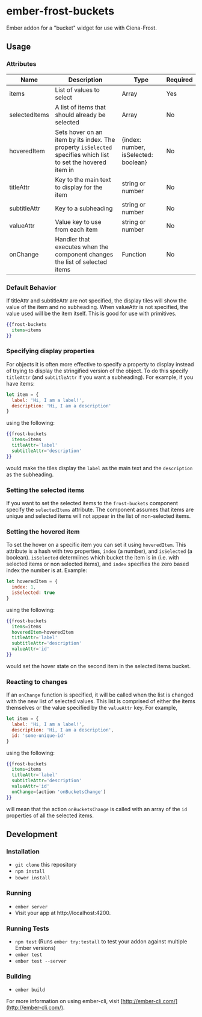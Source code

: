 # ember-frost-buckets
Ember addon for a "bucket" widget for use with Ciena-Frost.

## Usage
### Attributes
| Name | Description | Type | Required |
| ---- | ----------- | ---- | -------- |
| items | List of values to select | Array | Yes |
| selectedItems | A list of items that should already be selected|Array|No|
| hoveredItem | Sets hover on an item by its index. The property `isSelected` specifies which list to set the hovered item in | {index: number, isSelected: boolean} | No |
| titleAttr | Key to the main text to display for the item | string or number | No |
| subtitleAttr | Key to a subheading | string or number | No |
| valueAttr | Value key to use from each item | string or number | No |
| onChange | Handler that executes when the component changes the list of selected items | Function | No |

### Default Behavior
If titleAttr and subtitleAttr are not specified, the display tiles will show the value of the item and no subheading. When valueAttr is not specified, the value used will be the item itself. This is good for use with primitives.

```handlebars
{{frost-buckets
  items=items
}}
```

### Specifying display properties
For objects it is often more effective to specify a property to display instead of trying to display the stringified version of the object. To do this specify `titleAttr` (and `subtitleAttr` if you want a subheading). For example, if you have items:

```javascript
let item = {
  label: 'Hi, I am a label!',
  description: 'Hi, I am a description'
}
```
using the following:
```handlebars
{{frost-buckets
  items=items
  titleAttr='label'
  subtitleAttr='description'
}}
```
would make the tiles display the `label` as the main text and the `description` as the subheading.

### Setting the selected items
If you want to set the selected items to the `frost-buckets` component specify the `selectedItems` attribute. The component assumes that items are unique and selected items will not appear in the list of non-selected items.

### Setting the hovered item
To set the hover on a specific item you can set it using `hoveredItem`. This attribute is a hash with two properties, `index` (a number), and `isSelected` (a boolean). `isSelected` determiines which bucket the item is in (i.e. with selected items or non selected items), and `index` specifies the zero based index the number is at.
Example:

```javascript
let hoveredItem = {
  index: 1,
  isSelected: true
}
```
using the following:
```handlebars
{{frost-buckets
  items=items
  hoveredItem=hoveredItem
  titleAttr='label'
  subtitleAttr='description'
  valueAttr='id'
}}
```
would set the hover state on the second item in the selected items bucket.

### Reacting to changes
If an `onChange` function is specified, it will be called when the list is changed with the new list of selected values. This list is comprised of either the items themselves or the value specified by the `valueAttr` key. For example,

```javascript
let item = {
  label: 'Hi, I am a label!',
  description: 'Hi, I am a description',
  id: 'some-unique-id'
}
```
using the following:
```handlebars
{{frost-buckets
  items=items
  titleAttr='label'
  subtitleAttr='description'
  valueAttr='id'
  onChange=(action 'onBucketsChange')
}}
```
will mean that the action `onBucketsChange` is called with an array of the `id` properties of all the selected items.

## Development
### Installation

* `git clone` this repository
* `npm install`
* `bower install`

### Running

* `ember server`
* Visit your app at http://localhost:4200.

### Running Tests

* `npm test` (Runs `ember try:testall` to test your addon against multiple Ember versions)
* `ember test`
* `ember test --server`

### Building

* `ember build`

For more information on using ember-cli, visit [http://ember-cli.com/](http://ember-cli.com/).
